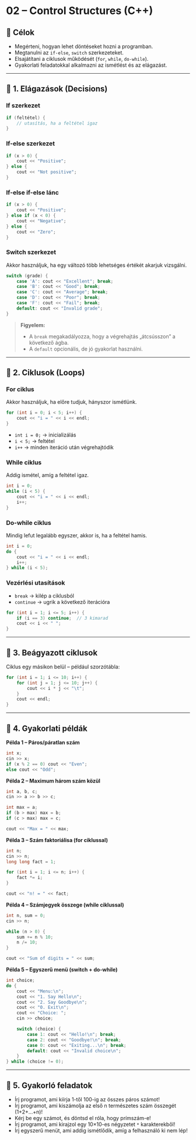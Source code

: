 # 02 – Control Structures (C++)

## 🎯 Célok

- Megérteni, hogyan lehet döntéseket hozni a programban.
- Megtanulni az `if-else`, `switch` szerkezeteket.
- Elsajátítani a ciklusok működését (`for`, `while`, `do-while`).
- Gyakorlati feladatokkal alkalmazni az ismétlést és az elágazást.

---

## 🔹 1. Elágazások (Decisions)

### If szerkezet

```cpp
if (feltétel) {
    // utasítás, ha a feltétel igaz
}
```

### If-else szerkezet

```cpp
if (x > 0) {
    cout << "Positive";
} else {
    cout << "Not positive";
}
```

### If-else if-else lánc

```cpp
if (x > 0) {
    cout << "Positive";
} else if (x < 0) {
    cout << "Negative";
} else {
    cout << "Zero";
}
```

### Switch szerkezet

Akkor használjuk, ha egy változó több lehetséges értékét akarjuk vizsgálni.

```cpp
switch (grade) {
    case 'A': cout << "Excellent"; break;
    case 'B': cout << "Good"; break;
    case 'C': cout << "Average"; break;
    case 'D': cout << "Poor"; break;
    case 'F': cout << "Fail"; break;
    default: cout << "Invalid grade";
}
```

> **Figyelem:**  
> - A `break` megakadályozza, hogy a végrehajtás „átcsússzon” a következő ágba.  
> - A `default` opcionális, de jó gyakorlat használni.

---

## 🔹 2. Ciklusok (Loops)

### For ciklus

Akkor használjuk, ha előre tudjuk, hányszor ismétlünk.

```cpp
for (int i = 0; i < 5; i++) {
    cout << "i = " << i << endl;
}
```

- `int i = 0;` → inicializálás
- `i < 5;` → feltétel
- `i++` → minden iteráció után végrehajtódik

### While ciklus

Addig ismétel, amíg a feltétel igaz.

```cpp
int i = 0;
while (i < 5) {
    cout << "i = " << i << endl;
    i++;
}
```

### Do-while ciklus

Mindig lefut legalább egyszer, akkor is, ha a feltétel hamis.

```cpp
int i = 0;
do {
    cout << "i = " << i << endl;
    i++;
} while (i < 5);
```

### Vezérlési utasítások

- `break` → kilép a ciklusból
- `continue` → ugrik a következő iterációra

```cpp
for (int i = 1; i <= 5; i++) {
    if (i == 3) continue;  // 3 kimarad
    cout << i << " ";
}
```

---

## 🔹 3. Beágyazott ciklusok

Ciklus egy másikon belül – például szorzótábla:

```cpp
for (int i = 1; i <= 10; i++) {
    for (int j = 1; j <= 10; j++) {
        cout << i * j << "\t";
    }
    cout << endl;
}
```

---

## 🔹 4. Gyakorlati példák

**Példa 1 – Páros/páratlan szám**

```cpp
int x;
cin >> x;
if (x % 2 == 0) cout << "Even";
else cout << "Odd";
```

**Példa 2 – Maximum három szám közül**

```cpp
int a, b, c;
cin >> a >> b >> c;

int max = a;
if (b > max) max = b;
if (c > max) max = c;

cout << "Max = " << max;
```

**Példa 3 – Szám faktoriálisa (for ciklussal)**

```cpp
int n;
cin >> n;
long long fact = 1;

for (int i = 1; i <= n; i++) {
    fact *= i;
}

cout << "n! = " << fact;
```

**Példa 4 – Számjegyek összege (while ciklussal)**

```cpp
int n, sum = 0;
cin >> n;

while (n > 0) {
    sum += n % 10;
    n /= 10;
}

cout << "Sum of digits = " << sum;
```

**Példa 5 – Egyszerű menü (switch + do-while)**

```cpp
int choice;
do {
    cout << "Menu:\n";
    cout << "1. Say Hello\n";
    cout << "2. Say Goodbye\n";
    cout << "0. Exit\n";
    cout << "Choice: ";
    cin >> choice;

    switch (choice) {
        case 1: cout << "Hello!\n"; break;
        case 2: cout << "Goodbye!\n"; break;
        case 0: cout << "Exiting...\n"; break;
        default: cout << "Invalid choice\n";
    }
} while (choice != 0);
```

---

## 🔹 5. Gyakorló feladatok

- Írj programot, ami kiírja 1-től 100-ig az összes páros számot!
- Írj programot, ami kiszámolja az első n természetes szám összegét (1+2+…+n)!
- Kérj be egy számot, és döntsd el róla, hogy prímszám-e!
- Írj programot, ami kirajzol egy 10×10-es négyzetet `*` karakterekből!
- Írj egyszerű menüt, ami addig ismétlődik, amíg a felhasználó ki nem lép!